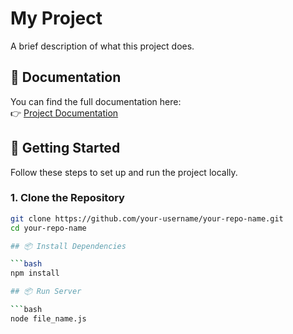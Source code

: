 # My Project

A brief description of what this project does.

## 📄 Documentation

You can find the full documentation here:  
👉 [Project Documentation](https://docs.google.com/document/d/1LOI_xbKm_0RQR4u52SKW8r0kNUOHBV2qVsJorsMEo-I/edit?tab=t.0)

## 🚀 Getting Started

Follow these steps to set up and run the project locally.

### 1. Clone the Repository

```bash
git clone https://github.com/your-username/your-repo-name.git
cd your-repo-name

## 📦 Install Dependencies

```bash
npm install

## 📦 Run Server

```bash
node file_name.js

